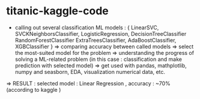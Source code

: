 # titanic-kaggle-code
- calling out several classification ML models : {
    LinearSVC,
    SVCKNeighborsClassifier,
    LogisticRegression,
    DecisionTreeClassifier
    RandomForestClassifier
    ExtraTreesClassifier,
    AdaBoostClassifier,
    XGBClassifier 
}
=> comparing accuracy between called models => select the most-suited model for the problem
=> understanding the progress of solving a ML-related problem (in this case : classification and make prediction with selected model)
=> get used with pandas, mathplotlib, numpy and seasborn, EDA, visualization numerical data, etc.

=> RESULT : selected model : Linear Regression , accuracy : ~70% (according to kaggle )

